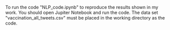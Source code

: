 To run the code "NLP_code.ipynb" to reproduce the results shown in my work. You should open Jupiter Notebook and run the code. The data set "vaccination_all_tweets.csv" must be placed in the working directory as the code.
